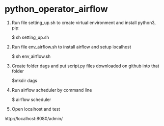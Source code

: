 # python_operator_airflow
1. Run file setting_up.sh to create virtual environment and install python3, pip:

	$ sh setting_up.sh



2. Run file env_airflow.sh to install airflow and setup localhost
	
	
	
	$ sh env_airflow.sh

3. Create folder dags and put script.py files downloaded on github into that folder
	
	
	
	$mkdir dags 

4. Run airflow scheduler by command line
	
	
	$ airflow scheduler
 

5. Open localhost and test

http://localhost:8080/admin/
 
 

